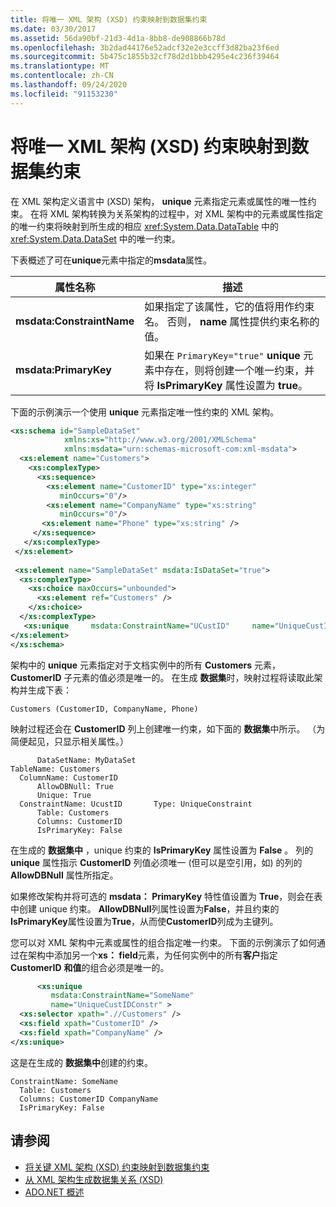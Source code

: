 ```yaml
---
title: 将唯一 XML 架构 (XSD) 约束映射到数据集约束
ms.date: 03/30/2017
ms.assetid: 56da90bf-21d3-4d1a-8bb8-de908866b78d
ms.openlocfilehash: 3b2dad44176e52adcf32e2e3ccff3d82ba23f6ed
ms.sourcegitcommit: 5b475c1855b32cf78d2d1bbb4295e4c236f39464
ms.translationtype: MT
ms.contentlocale: zh-CN
ms.lasthandoff: 09/24/2020
ms.locfileid: "91153230"
---
```

# <a name="map-unique-xml-schema-xsd-constraints-to-dataset-constraints"></a>将唯一 XML 架构 (XSD) 约束映射到数据集约束

在 XML 架构定义语言中 (XSD) 架构， **unique** 元素指定元素或属性的唯一性约束。 在将 XML 架构转换为关系架构的过程中，对 XML 架构中的元素或属性指定的唯一约束将映射到所生成的相应 <xref:System.Data.DataTable> 中的 <xref:System.Data.DataSet> 中的唯一约束。  
  
 下表概述了可在**unique**元素中指定的**msdata**属性。  
  
|属性名称|描述|  
|--------------------|-----------------|  
|**msdata:ConstraintName**|如果指定了该属性，它的值将用作约束名。 否则， **name** 属性提供约束名称的值。|  
|**msdata:PrimaryKey**|如果在 `PrimaryKey="true"` **unique** 元素中存在，则将创建一个唯一约束，并将 **IsPrimaryKey** 属性设置为 **true**。|  
  
 下面的示例演示一个使用 **unique** 元素指定唯一性约束的 XML 架构。  
  
```xml  
<xs:schema id="SampleDataSet"
            xmlns:xs="http://www.w3.org/2001/XMLSchema"
            xmlns:msdata="urn:schemas-microsoft-com:xml-msdata">  
  <xs:element name="Customers">  
    <xs:complexType>  
      <xs:sequence>  
        <xs:element name="CustomerID" type="xs:integer"
           minOccurs="0"/>  
        <xs:element name="CompanyName" type="xs:string"
           minOccurs="0"/>  
       <xs:element name="Phone" type="xs:string" />  
     </xs:sequence>  
   </xs:complexType>  
 </xs:element>  
  
 <xs:element name="SampleDataSet" msdata:IsDataSet="true">  
  <xs:complexType>  
    <xs:choice maxOccurs="unbounded">  
      <xs:element ref="Customers" />  
    </xs:choice>  
  </xs:complexType>  
   <xs:unique     msdata:ConstraintName="UCustID"     name="UniqueCustIDConstr" >       <xs:selector xpath=".//Customers" />       <xs:field xpath="CustomerID" />     </xs:unique>  
</xs:element>  
</xs:schema>  
```  
  
 架构中的 **unique** 元素指定对于文档实例中的所有 **Customers** 元素， **CustomerID** 子元素的值必须是唯一的。 在生成 **数据集**时，映射过程将读取此架构并生成下表：  
  
```text  
Customers (CustomerID, CompanyName, Phone)  
```  
  
 映射过程还会在 **CustomerID** 列上创建唯一约束，如下面的 **数据集**中所示。 （为简便起见，只显示相关属性。）  
  
```text  
      DataSetName: MyDataSet  
TableName: Customers  
  ColumnName: CustomerID  
      AllowDBNull: True  
      Unique: True  
  ConstraintName: UcustID       Type: UniqueConstraint  
      Table: Customers  
      Columns: CustomerID
      IsPrimaryKey: False  
```  
  
 在生成的 **数据集中** ，unique 约束的 **IsPrimaryKey** 属性设置为 **False** 。 列的 **unique** 属性指示 **CustomerID** 列值必须唯一 (但可以是空引用，如) 的列的 **AllowDBNull** 属性所指定。  
  
 如果修改架构并将可选的 **msdata： PrimaryKey** 特性值设置为 **True**，则会在表中创建 unique 约束。 **AllowDBNull**列属性设置为**False**，并且约束的**IsPrimaryKey**属性设置为**True**，从而使**CustomerID**列成为主键列。  
  
 您可以对 XML 架构中元素或属性的组合指定唯一约束。 下面的示例演示了如何通过在架构中添加另一个**xs： field**元素，为任何实例中的所有**客户**指定**CustomerID** **和值**的组合必须是唯一的。  
  
```xml  
      <xs:unique
         msdata:ConstraintName="SomeName"
         name="UniqueCustIDConstr" >
  <xs:selector xpath=".//Customers" />
  <xs:field xpath="CustomerID" />
  <xs:field xpath="CompanyName" />
</xs:unique>  
```  
  
 这是在生成的 **数据集中**创建的约束。  
  
```text  
ConstraintName: SomeName  
  Table: Customers  
  Columns: CustomerID CompanyName
  IsPrimaryKey: False  
```  
  
## <a name="see-also"></a>请参阅

- [将关键 XML 架构 (XSD) 约束映射到数据集约束](mapping-xml-schema-xsd-constraints-to-dataset-constraints.md)
- [从 XML 架构生成数据集关系 (XSD)](generating-dataset-relations-from-xml-schema-xsd.md)
- [ADO.NET 概述](../ado-net-overview.md)
